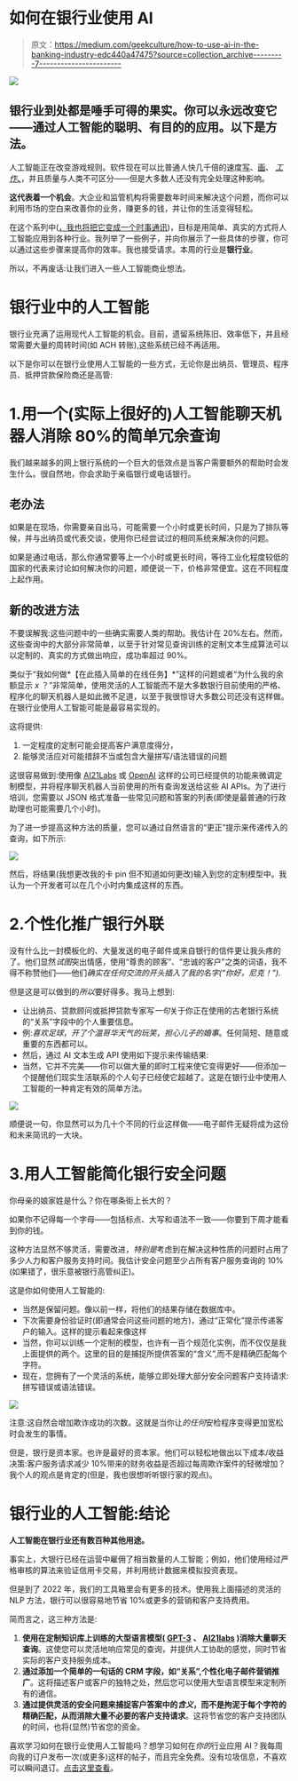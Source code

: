 # 如何在银行业使用 AI

> 原文：<https://medium.com/geekculture/how-to-use-ai-in-the-banking-industry-edc440a47475?source=collection_archive---------7----------------------->

![](img/ce3df0e60a94bab7a75b76e7ac4faa65.png)

## 银行业到处都是唾手可得的果实。你可以永远改变它——通过人工智能的聪明、有目的的应用。以下是方法。

人工智能正在改变游戏规则。软件现在可以比普通人快几千倍的速度[写](https://1secondcopy.com/)、[画](https://1secondpainting.com/)、 [*工作*、](http://nicksaraev.com)，并且质量与人类不可区分——但是大多数人还没有完全处理这种影响。

**这代表着一个机会**。大企业和监管机构将需要数年时间来解决这个问题，而你可以利用市场的空白来改善你的业务，赚更多的钱，并让你的生活变得轻松。

在这个系列中([，我也将把它变成一个时事通讯](https://nicksaraev.com/))，目标是用简单、真实的方式将人工智能应用到各种行业。我列举了一些例子，并向你展示了一些具体的步骤，你可以通过这些步骤来提高你的效率。我也接受请求。本周的行业是**银行业**。

所以，不再废话:让我们进入一些人工智能商业想法。

# 银行业中的人工智能

银行业充满了运用现代人工智能的机会。目前，遗留系统陈旧、效率低下，并且经常需要大量的周转时间(如 ACH 转账),这些系统已经不再适用。

以下是你可以在银行业使用人工智能的一些方式，无论你是出纳员、管理员、程序员、抵押贷款保险商还是高管:

# 1.用一个(实际上很好的)人工智能聊天机器人消除 80%的简单冗余查询

我们越来越多的网上银行系统的一个巨大的低效点是当客户需要额外的帮助时会发生什么。很自然地，你会求助于亲临银行或电话银行。

## 老办法

如果是在现场，你需要亲自出马，可能需要一个小时或更长时间，只是为了排队等候，并与出纳员或代表交谈，使用你已经尝试过的相同系统来解决你的问题。

如果是通过电话，那么你通常要等上一个小时或更长时间，等待工业化程度较低的国家的代表来讨论如何解决你的问题，顺便说一下，价格非常便宜。这在不同程度上起作用。

## 新的改进方法

不要误解我:这些问题中的一些确实需要人类的帮助。我估计在 20%左右。然而，这些查询中的大部分非常简单，以至于针对常见查询训练的定制文本生成算法可以以定制的、真实的方式做出响应，成功率超过 90%。

类似于“我如何做*【在此插入简单的在线任务】*”这样的问题或者“为什么我的余额显示 *x* ？”非常简单，使用灵活的人工智能而不是大多数银行目前使用的严格、程序化的聊天机器人是如此微不足道，以至于我很惊讶大多数公司还没有这样做。在银行业使用人工智能可能是最容易实现的。

这将提供:

1.  一定程度的定制可能会提高客户满意度得分，
2.  能够灵活应对可能措辞不当或包含大量拼写/语法错误的问题

这很容易做到:使用像 [AI21Labs](https://www.ai21.com/) 或 [OpenAI](https://beta.openai.com/) 这样的公司已经提供的功能来微调定制模型，并将程序聊天机器人当前使用的所有查询发送给这些 AI APIs。为了进行培训，您需要以 JSON 格式准备一些常见问题和答案的列表(即使是最普通的行政助理也可能需要几个小时)。

为了进一步提高这种方法的质量，您可以通过自然语言的“更正”提示来传递传入的查询，如下所示:

![](img/862fea4d2c987001739cfc08c964d635.png)

然后，将结果(我想更改我的卡 pin 但不知道如何更改)输入到您的定制模型中。我认为一个开发者可以在几个小时内集成这样的东西。

# 2.个性化推广银行外联

没有什么比一封模板化的、大量发送的电子邮件或来自银行的信件更让我头疼的了。他们显然*试图*突出情感，使用“尊贵的顾客”、“忠诚的客户”之类的词语，我不得不称赞他们——他们*确实在任何交流的开头插入了我的名字(“你好，尼克！”).*

但是这是可以做到的*所以*要好得多。我马上想到:

*   让出纳员、贷款顾问或抵押贷款专家写*一句*关于你正在使用的古老银行系统的“关系”字段中的个人重要信息。
*   例:*喜欢足球*，*开了个温哥华天气的玩笑*，*担心儿子的婚事*。任何简短、随意或重要的东西都可以。
*   然后，通过 AI 文本生成 API 使用如下提示来传输结果:
*   当然，它并不完美——你可以做大量的即时工程来使它变得更好——但添加一个提醒他们现实生活联系的个人句子已经使它超越了。这是在银行业中使用人工智能的一种肯定有效的简单方法。

![](img/b35e666e31cb1f31b94a463d5e0785d3.png)

顺便说一句，你显然可以为几十个不同的行业这样做——电子邮件无疑将成为这份和未来简讯的一大块。

# 3.用人工智能简化银行安全问题

你母亲的娘家姓是什么？你在哪条街上长大的？

如果你不记得每一个字母——包括标点、大写和语法不一致——你要到下周才能看到你的钱。

这种方法显然不够灵活，需要改进，*特别是*考虑到在解决这种性质的问题时占用了多少人力和客户服务支持时间。我估计安全问题至少占所有客户服务查询的 10%(如果错了，很乐意被银行高管纠正)。

这是你如何使用人工智能的:

*   当然是保留问题。像以前一样，将他们的结果存储在数据库中。
*   下次需要身份验证时(即通常会问这些问题的地方)，通过“正常化”提示传递客户的输入。这样的提示看起来像这样
*   当然，你可以训练一个定制的模型，也许有一百个规范化实例，而不仅仅是我上面提供的两个。这里的目的是捕捉所提供答案的“含义”,而不是精确匹配每个字符。
*   现在，您拥有了一个灵活的系统，能够立即处理大部分安全问题客户支持请求:拼写错误或语法错误。

![](img/55a5687d89d4c6c9dfc0368f1b5f8b26.png)

注意:这自然会增加欺诈成功的次数。这就是当你让*的任何*安检程序变得更加宽松时会发生的事情。

但是，银行是资本家。也许是最好的资本家。他们可以轻松地做出以下成本/收益决策:客户服务请求减少 10%带来的财务收益是否超过每周欺诈案件的轻微增加？我个人的观点是肯定的(但是，我也很想听听银行家的观点)。

# 银行业的人工智能:结论

**人工智能在银行业还有数百种其他用途。**

事实上，大银行已经在运营中雇佣了相当数量的人工智能；例如，他们使用经过严格审核的算法来验证信用卡交易，并利用统计数据来模拟投资表现。

但是到了 2022 年，我们的工具箱里会有更多的技术。使用我上面描述的灵活的 NLP 方法，银行可以很容易地节省 10%或更多的营销和客户支持费用。

简而言之，这三种方法是:

1.  **使用在定制知识库上训练的大型语言模型( [GPT-3](https://beta.openai.com/) 、 [AI21labs](https://nicksaraev.com/ai-business-use-cases-banking/ai21.com) )消除大量聊天查询**。这使您可以灵活地响应常见的查询，并提供人工协助的感觉，同时节省实际的客户支持服务成本。
2.  **通过添加一个简单的一句话的 CRM 字段，如“关系”,个性化电子邮件营销推广**。这将描述客户或客户的独特之处，然后您可以使用大型语言模型来定制所有的通信。
3.  **通过提供灵活的安全问题来捕捉客户答案中的*含义*，而不是拘泥于每个字符的精确匹配，从而消除大量不必要的客户支持请求**。这将节省您的客户支持团队的时间，也将(显然)节省您的资金。

喜欢学习如何在银行业使用人工智能吗？想学习如何在*你的*行业应用 AI？我每周向我的订户发布一次(或更多)这样的帖子，而且完全免费。没有垃圾信息，不喜欢可以瞬间退订。[点击这里查看](https://nicksaraev.com/)。